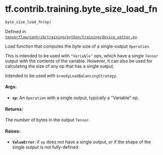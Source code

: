 <div itemscope itemtype="http://developers.google.com/ReferenceObject">
<meta itemprop="name" content="tf.contrib.training.byte_size_load_fn" />
</div>

# tf.contrib.training.byte_size_load_fn

``` python
byte_size_load_fn(op)
```



Defined in [`tensorflow/contrib/training/python/training/device_setter.py`](https://www.tensorflow.org/code/tensorflow/contrib/training/python/training/device_setter.py).

Load function that computes the byte size of a single-output `Operation`.

This is intended to be used with `"Variable"` ops, which have a single
`Tensor` output with the contents of the variable.  However, it can also be
used for calculating the size of any op that has a single output.

Intended to be used with `GreedyLoadBalancingStrategy`.

#### Args:

* <b>`op`</b>: An `Operation` with a single output, typically a "Variable" op.


#### Returns:

The number of bytes in the output `Tensor`.


#### Raises:

* <b>`ValueError`</b>: if `op` does not have a single output, or if the shape of the
    single output is not fully-defined.